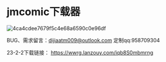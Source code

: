# jmcomic下载器

![4ca4cdee7679f5c4e68a6590c0e96df](https://user-images.githubusercontent.com/118505205/205304238-139b4579-3cd3-4aca-ad3c-b443f935630f.png)


BUG、需求留言：dijiaatm009@outlook.com
定制qq:958709304



23-2-2下载链接：
https://wwrg.lanzouy.com/iqb8S0mbmrng
